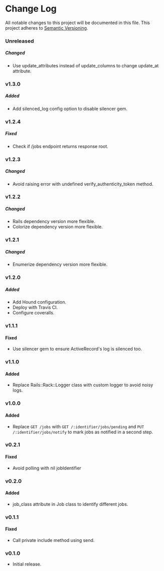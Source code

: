 # Change Log
All notable changes to this project will be documented in this file.
This project adheres to [Semantic Versioning](http://semver.org/).

### Unreleased

##### Changed

- Use update_attributes instead of update_columns to change update_at attribute.

### v1.3.0

##### Added

- Add silenced_log config option to disable silencer gem.

### v1.2.4

##### Fixed

- Check if /jobs endpoint returns response root.

### v1.2.3

##### Changed

- Avoid raising error with undefined verify_authenticity_token method.

### v1.2.2

##### Changed

- Rails dependency version more flexible.
- Colorize dependency version more flexible.

### v1.2.1

##### Changed

- Enumerize dependency version more flexible.

### v1.2.0

##### Added

- Add Hound configuration.
- Deploy with Travis CI.
- Configure coveralls.

### v1.1.1

#### Fixed

- Use silencer gem to ensure ActiveRecord's log is silenced too.

### v1.1.0

#### Added

- Replace Rails::Rack::Logger class with custom logger to avoid noisy logs.

### v1.0.0

#### Added

- Replace `GET /jobs` with `GET /:identifier/jobs/pending` and `PUT /:identifier/jobs/notify` to mark jobs as notified in a second step.

### v0.2.1

#### Fixed

- Avoid polling with nil jobIdentifier

### v0.2.0

#### Added

- job_class attribute in Job class to identify different jobs.

### v0.1.1

#### Fixed

- Call private include method using send.

### v0.1.0

- Initial release.
